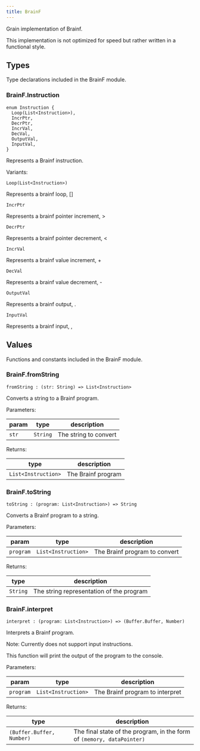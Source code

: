 ```yaml
---
title: BrainF
---
```


Grain implementation of Brainf.

This implementation is not optimized for speed but rather written in a functional style.

## Types

Type declarations included in the BrainF module.

### BrainF.**Instruction**

```grain
enum Instruction {
  Loop(List<Instruction>),
  IncrPtr,
  DecrPtr,
  IncrVal,
  DecVal,
  OutputVal,
  InputVal,
}
```

Represents a Brainf instruction.

Variants:

```grain
Loop(List<Instruction>)
```

Represents a brainf loop, [<instructions>]

```grain
IncrPtr
```

Represents a brainf pointer increment, >

```grain
DecrPtr
```

Represents a brainf pointer decrement, <

```grain
IncrVal
```

Represents a brainf value increment, +

```grain
DecVal
```

Represents a brainf value decrement, -

```grain
OutputVal
```

Represents a brainf output, .

```grain
InputVal
```

Represents a brainf input, ,

## Values

Functions and constants included in the BrainF module.

### BrainF.**fromString**

```grain
fromString : (str: String) => List<Instruction>
```

Converts a string to a Brainf program.

Parameters:

|param|type|description|
|-----|----|-----------|
|`str`|`String`|The string to convert|

Returns:

|type|description|
|----|-----------|
|`List<Instruction>`|The Brainf program|

### BrainF.**toString**

```grain
toString : (program: List<Instruction>) => String
```

Converts a Brainf program to a string.

Parameters:

|param|type|description|
|-----|----|-----------|
|`program`|`List<Instruction>`|The Brainf program to convert|

Returns:

|type|description|
|----|-----------|
|`String`|The string representation of the program|

### BrainF.**interpret**

```grain
interpret : (program: List<Instruction>) => (Buffer.Buffer, Number)
```

Interprets a Brainf program.

Note: Currently does not support input instructions.

This function will print the output of the program to the console.

Parameters:

|param|type|description|
|-----|----|-----------|
|`program`|`List<Instruction>`|The Brainf program to interpret|

Returns:

|type|description|
|----|-----------|
|`(Buffer.Buffer, Number)`|The final state of the program, in the form of `(memory, dataPointer)`|

